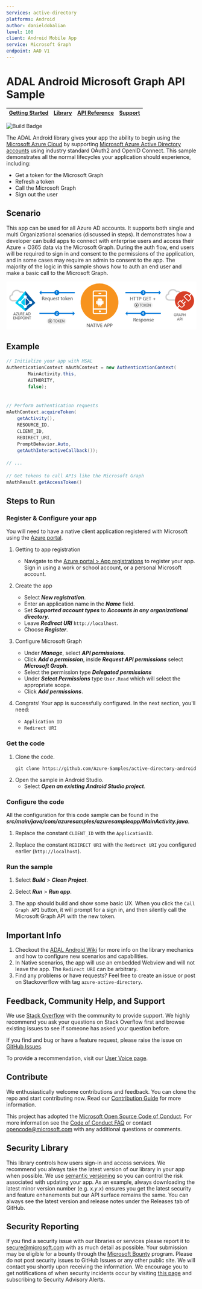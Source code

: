 ```yaml
--- 
Services: active-directory
platforms: Android
author: danieldobalian
level: 100
client: Android Mobile App
service: Microsoft Graph
endpoint: AAD V1
---
```

# ADAL Android Microsoft Graph API Sample 

| [Getting Started](https://docs.microsoft.com/en-us/azure/active-directory/develop/active-directory-devquickstarts-android)| [Library](https://github.com/AzureAD/azure-activedirectory-library-for-android) | [API Reference](http://javadoc.io/doc/com.microsoft.aad/adal/) | [Support](README.md#community-help-and-support)
| --- | --- | --- | --- |

![Build Badge](https://identitydivision.visualstudio.com/_apis/public/build/definitions/a7934fdd-dcde-4492-a406-7fad6ac00e17/506/badge)

The ADAL Android library gives your app the ability to begin using the
[Microsoft Azure Cloud](https://cloud.microsoft.com) by supporting [Microsoft Azure Active Directory accounts](https://azure.microsoft.com/en-us/services/active-directory/) using industry standard OAuth2 and OpenID Connect. This sample demonstrates all the normal lifecycles your application should experience, including:

* Get a token for the Microsoft Graph
* Refresh a token
* Call the Microsoft Graph
* Sign out the user

## Scenario

This app can be used for all Azure AD accounts.  It supports both single and multi Organizational scenarios (discussed in steps).  It demonstrates how a developer can build apps to connect with enterprise users and access their Azure + O365 data via the Microsoft Graph.  During the auth flow, end users will be required to sign in and consent to the permissions of the application, and in some cases may require an admin to consent to the app.  The majority of the logic in this sample shows how to auth an end user and make a basic call to the Microsoft Graph.

![Topology](./images/topology.PNG)

## Example

```Java
// Initialize your app with MSAL
AuthenticationContext mAuthContext = new AuthenticationContext(
        MainActivity.this, 
        AUTHORITY, 
        false);


// Perform authentication requests
mAuthContext.acquireToken(
    getActivity(), 
    RESOURCE_ID, 
    CLIENT_ID, 
    REDIRECT_URI,  
    PromptBehavior.Auto, 
    getAuthInteractiveCallback());

// ...

// Get tokens to call APIs like the Microsoft Graph
mAuthResult.getAccessToken()
```

## Steps to Run

### Register & Configure your app

You will need to have a native client application registered with Microsoft using the 
[Azure portal](https://portal.azure.com). 

1. Getting to app registration
    - Navigate to the [Azure portal > App registrations](https://aad.portal.azure.com) to register your app. Sign in using a work or school account, or a personal Microsoft account. 

2. Create the app
    - Select ***New registration***.  
    - Enter an application name in the ***Name*** field. 
    - Set ***Supported account types*** to ***Accounts in any organizational directory***. 
    - Leave ***Redirect URI*** `http://localhost`.  
    - Choose ***Register***.

3. Configure Microsoft Graph
    - Under ***Manage***, select ***API permissions***.
    - Click ***Add a permission***, inside ***Request API permissions*** select ***Microsoft Graph***. 
    - Select the permission type ***Delegated permissions***
    - Under ***Select Permissions*** type `User.Read` which will select the appropriate scope. 
    - Click ***Add permissions***.

4. Congrats! Your app is successfully configured. In the next section, you'll need:
    - `Application ID`
    - `Redirect URI`

### Get the code

1. Clone the code.
    ```
    git clone https://github.com/Azure-Samples/active-directory-android
    ```
2. Open the sample in Android Studio.
    - Select ***Open an existing Android Studio project***.

### Configure the code

All the configuration for this code sample can be found in the ***src/main/java/com/azuresamples/azuresampleapp/MainActivity.java***.  

1. Replace the constant `CLIENT_ID` with the `ApplicationID`.

2. Replace the constant `REDIRECT URI` with the `Redirect URI` you configured earlier (`http://localhost`). 

### Run the sample

1. Select ***Build*** > ***Clean Project***. 

2. Select ***Run*** > ***Run app***. 

3. The app should build and show some basic UX. When you click the `Call Graph API` button, it will prompt for a sign in, and then silently call the Microsoft Graph API with the new token.  

## Important Info

1. Checkout the [ADAL Android Wiki](https://github.com/AzureAD/azure-activedirectory-library-for-android/wiki) for more info on the library mechanics and how to configure new scenarios and capabilities. 
2. In Native scenarios, the app will use an embedded Webview and will not leave the app. The `Redirect URI` can be arbitrary. 
3. Find any problems or have requests? Feel free to create an issue or post on Stackoverflow with 
tag `azure-active-directory`. 

## Feedback, Community Help, and Support

We use [Stack Overflow](http://stackoverflow.com/questions/tagged/msal) with the community to 
provide support. We highly recommend you ask your questions on Stack Overflow first and browse 
existing issues to see if someone has asked your question before. 

If you find and bug or have a feature request, please raise the issue 
on [GitHub Issues](../../issues). 

To provide a recommendation, visit 
our [User Voice page](https://feedback.azure.com/forums/169401-azure-active-directory).

## Contribute

We enthusiastically welcome contributions and feedback. You can clone the repo and start 
contributing now. Read our [Contribution Guide](Contributing.md) for more information.

This project has adopted the 
[Microsoft Open Source Code of Conduct](https://opensource.microsoft.com/codeofconduct/). 
For more information see 
the [Code of Conduct FAQ](https://opensource.microsoft.com/codeofconduct/faq/) or contact 
[opencode@microsoft.com](mailto:opencode@microsoft.com) with any additional questions or comments.

## Security Library

This library controls how users sign-in and access services. We recommend you always take the 
latest version of our library in your app when possible. We 
use [semantic versioning](http://semver.org) so you can control the risk associated with updating 
your app. As an example, always downloading the latest minor version number (e.g. x.*y*.x) ensures 
you get the latest security and feature enhanements but our API surface remains the same. You 
can always see the latest version and release notes under the Releases tab of GitHub.

## Security Reporting

If you find a security issue with our libraries or services please report it 
to [secure@microsoft.com](mailto:secure@microsoft.com) with as much detail as possible. Your 
submission may be eligible for a bounty through the [Microsoft Bounty](http://aka.ms/bugbounty) 
program. Please do not post security issues to GitHub Issues or any other public site. We will 
contact you shortly upon receiving the information. We encourage you to get notifications of when 
security incidents occur by 
visiting [this page](https://technet.microsoft.com/en-us/security/dd252948) and subscribing 
to Security Advisory Alerts.
